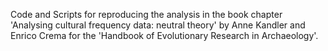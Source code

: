 Code and Scripts for reproducing the analysis in the book chapter 'Analysing cultural frequency data: neutral theory' by Anne Kandler and Enrico Crema for the 'Handbook of Evolutionary Research in Archaeology'.
